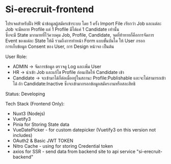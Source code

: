 # Si-erecruit-frontend

โปรเจคสำหรับฝั่ง HR นำข้อมูลผู้สมัครเข้าระบบ โดย 1 ครั้ง Import File เรัยกว่า Job และแต่ละ Job จะมีหลาย Profile แต่ 1 Profile มีได้แค่ 1 Candidate เท่านั้น \
ซึ่งจะมี State มากมายที่ไว้ควบคุม Job, Profile, Candidate, จุดที่ท้าทายก็คือการจัดการ Event ของแต่ละ State ให้ดี รวมถึงการทำหน้า Form แบบขั้นบันได ให้ User กรอก \
การเก็บข้อมูล Consent ของ User, การ Design หน้าจอ เป็นต้น

User Role:
- ADMIN -> จัดการข้อมูล ตรวจดู Log และเพิ่ม User 
- HR -> นำเข้า Job และแก้ไข Profile ก่อนเปิดให้ Candidate เข้า
- Candidate -> จะเข้ามาได้ก็ต่อเมื่ออยู่ในสถานะ Profile:Publishable และจะไม่สามารถเข้าได้ ถ้า Candidate:Inactive ซึ่งจะเข้ามากรอกข้อมูลสมัครงานหรือสละสิทธิ



Status: Developing

Tech Stack (Frontend Only):
- Nuxt3 (Nodejs)
- Vuetify3
- Pinia for Storing State data
- VueDatePicker - for custom datepicker (Vuetify3 on this version not includes)
- OAuth2 & Basic JWT TOKEN
- Nitro Cache - using for storing Credential token
- axios for SSR - send data from backend site to api service "si-erecruit-backend"

